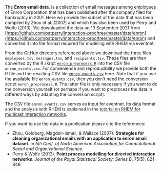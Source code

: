 The **Enron email data**, is a collection of email messages among employees of Enron Corporation that has been published after the company filed for bankruptcy in 2001. Here we provide the subset of the data that has been compiled by Zhou et al. (2007) and which has also been used by Perry and Wolfe (2013). We downloaded the data on 13 September 2021 from [https://github.com/patperry/interaction-proc/tree/master/data/enron](https://github.com/patperry/interaction-proc/tree/master/data/enron) and converted it into the format required for modeling with RHEM via eventnet. 

From the GitHub directory referenced above we download the three files `employees.tsv`, `messages.tsv`, and `recipients.tsv`. These files are then converted by the R skript [`enron_preprocess.R`](https://github.com/juergenlerner/eventnet/blob/master/data/enron/enron_events.csv) into the CSV file `enron_events.csv`. For convenience and reproducibility we provide both the R file and the resulting CSV file [`enron_events.csv`](https://github.com/juergenlerner/eventnet/raw/master/data/enron/enron_events.csv) here. Note that if you use the available file `enron_events.csv`, then you don't need the conversion script `enron_preprocess.R`. The latter file is only necessary if you want to do the conversion yourself (or perhaps if you want to preprocess the data in different ways by adapting the conversion script).

The CSV file `enron_events.csv` serves as input for eventnet. Its data format and the analysis with RHEM is explained in the [tutorial on RHEM for multicast interaction networks](https://github.com/juergenlerner/eventnet/wiki/Directed-RHEM-for-multicast-interaction-(tutorial)).

If you want to use the data in a publication please cite the references:
* Zhou, Goldberg, Magdon-Ismail, & Wallace (2007). **Strategies for cleaning organizational emails with an application to enron email dataset**. In _5th Conf. of North American Association for Computational Social and Organizational Science_.
* Perry & Wolfe (2013). **Point process modelling for directed interaction networks**. _Journal of the Royal Statistical Society: Series B_, 75(5), 821-849.
